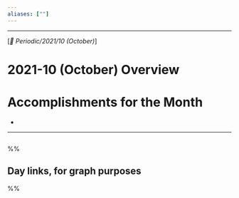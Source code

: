 ```yaml
---
aliases: [""]
---
```


---

[*📆 Periodic/2021/10 (October)*]
# 2021-10 (October) Overview

# Accomplishments for the Month
- 


---

```folderv
```

%%
## Day links, for graph purposes

%%